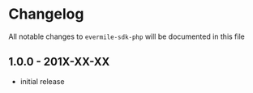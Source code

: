 # Changelog

All notable changes to `evermile-sdk-php` will be documented in this file

## 1.0.0 - 201X-XX-XX

- initial release

